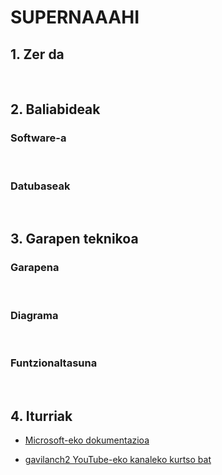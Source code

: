 # SUPERNAAAHI

## 1. Zer da

<br/>

## 2. Baliabideak
### Software-a 

<br/>

### Datubaseak

<br/>

## 3. Garapen teknikoa
### Garapena

<br/>

### Diagrama

<br/>

### Funtzionaltasuna

<br/>

## 4. Iturriak
  - [Microsoft-eko dokumentazioa](https://docs.microsoft.com/es-es/aspnet/mvc/overview/getting-started/introduction/getting-started)
  
  - [gavilanch2 YouTube-eko kanaleko kurtso bat](https://www.youtube.com/watch?v=YzC-FYg66xA&list=PL0kIvpOlieSNWR3YPSjh9P2p43SFnNBlB)
